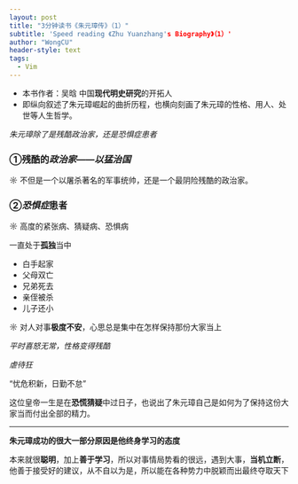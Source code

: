 ```yaml
---
layout: post
title: "3分钟读书《朱元璋传》（1）"
subtitle: 'Speed reading 《Zhu Yuanzhang's Biography》（1）'
author: "WongCU"
header-style: text
tags:
  - Vim
---
```


* 本书作者：吴晗 中国**现代明史研究**的开拓人
* 即纵向叙述了朱元璋崛起的曲折历程，也横向刻画了朱元璋的性格、用人、处世等人生哲学。


*朱元璋除了是残酷政治家，还是恐惧症患者*
### ①残酷的*政治家*——*以猛治国*

☼ 不但是一个以屠杀著名的军事统帅，还是一个最阴险残酷的政治家。

### ②*恐惧症*患者

☼ 高度的紧张病、猜疑病、恐惧病

一直处于**孤独**当中
* 白手起家
* 父母双亡
* 兄弟死去
* 亲侄被杀
* 儿子还小

☼ 对人对事**极度不安**，心思总是集中在怎样保持那份大家当上

*平时喜怒无常，性格变得残酷*

*虐待狂*

“忧危积新，日勤不怠”

这位皇帝一生是在**恐慌猜疑**中过日子，也说出了朱元璋自己是如何为了保持这份大家当而付出全部的精力。

---

**朱元璋成功的很大一部分原因是他终身学习的态度**

本来就很**聪明**，加上**善于学习**，所以对事情局势看的很远，遇到大事，**当机立断**，他善于接受好的建议，从不自以为是，所以能在各种势力中脱颖而出最终夺取天下
